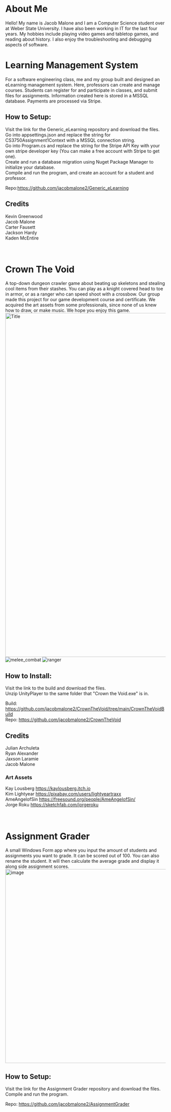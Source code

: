 # About Me
Hello! My name is Jacob Malone and I am a Computer Science student over at Weber State University. I have also been working in IT for the last four years. My hobbies include playing video games and tabletop games, and reading about history. I also enjoy the troubleshooting and debugging aspects of software.

# Learning Management System
For a software engineering class, me and my group built and designed an eLearning management system.
Here, professors can create and manage courses. Students can register for and participate in classes, and submit files for assignments.
Information created here is stored in a MSSQL database. Payments are processed via Stripe.

## How to Setup:
Visit the link for the Generic_eLearning repository and download the files. <br/>
Go into appsettings.json and replace the string for CS3750Assignment1Context with a MSSQL connection string. <br/>
Go into Program.cs and replace the string for the Stripe API Key with your own stripe developer key (You can make a free account with Stripe to get one). <br/>
Create and run a database migration using Nuget Package Manager to initialize your database. <br/>
Compile and run the program, and create an account for a student and professor. <br/>

Repo:https://github.com/jacobmalone2/Generic_eLearning

## Credits
Kevin Greenwood <br/>
Jacob Malone <br/>
Carter Fausett <br/>
Jackson Hardy <br/>
Kaden McEntire <br/>
<br/>
<br/>
# Crown The Void
A top-down dungeon crawler game about beating up skeletons and stealing cool items from their stashes. You can play as a knight covered head to toe in armor, or as a ranger who can speed shoot with a crossbow.
Our group made this project for our game development course and certificate.
We acquired the art assets from some professionals, since none of us knew how to draw, or make music.
We hope you enjoy this game.
<img width="1920" height="1080" alt="Title" src="https://github.com/user-attachments/assets/f1dbdd0e-478d-4c20-9f03-a4e8bc749d91" />
![melee_combat](https://github.com/user-attachments/assets/14331344-e3ea-42c7-8bd0-55278e5e869a)
![ranger](https://github.com/user-attachments/assets/009383a3-26aa-4b58-8cf6-2020d797584d)

## How to Install:

Visit the link to the build and download the files. <br/>
Unzip UnityPlayer to the same folder that "Crown the Void.exe" is in.

Build: https://github.com/jacobmalone2/CrownTheVoid/tree/main/CrownTheVoidBuild <br/>
Repo: https://github.com/jacobmalone2/CrownTheVoid

## Credits
Julian Archuleta <br/>
Ryan Alexander <br/>
Jaxson Laramie <br/>
Jacob Malone <br/>

### Art Assets
Kay Lousberg https://kaylousberg.itch.io <br/>
Kim Lightyear https://pixabay.com/users/lightyeartraxx <br/>
AmeAngelofSin https://freesound.org/people/AmeAngelofSin/ <br/>
Jorge Roku https://sketchfab.com/jorgeroku <br/>
<br/>
<br/>
# Assignment Grader
A small Windows Form app where you input the amount of students and assignments you want to grade. It can be scored out of 100. You can also rename the student.
It will then calculate the average grade and display it along side assignment scores.
<img width="731" height="609" alt="image" src="https://github.com/user-attachments/assets/10ecee1e-864f-42b0-8ac8-bb3e0e257b2a" />

## How to Setup:
Visit the link for the Assignment Grader repository and download the files. <br/>
Compile and run the program. <br/>

Repo: https://github.com/jacobmalone2/AssignmentGrader
